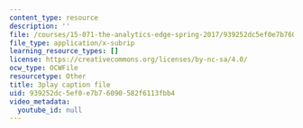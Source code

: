 ```yaml
---
content_type: resource
description: ''
file: /courses/15-071-the-analytics-edge-spring-2017/939252dc5ef0e7b76090582f6113fbb4_pj_Ro7sFpUE.srt
file_type: application/x-subrip
learning_resource_types: []
license: https://creativecommons.org/licenses/by-nc-sa/4.0/
ocw_type: OCWFile
resourcetype: Other
title: 3play caption file
uid: 939252dc-5ef0-e7b7-6090-582f6113fbb4
video_metadata:
  youtube_id: null
---
```

